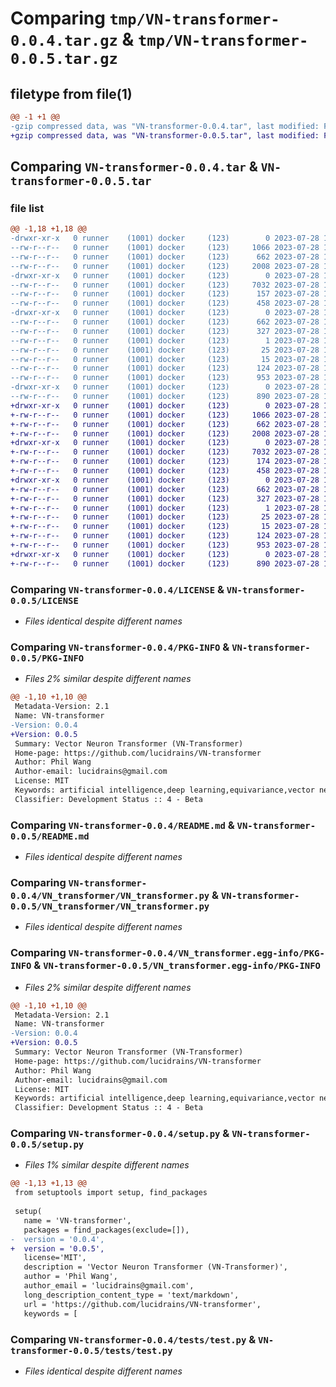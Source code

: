 # Comparing `tmp/VN-transformer-0.0.4.tar.gz` & `tmp/VN-transformer-0.0.5.tar.gz`

## filetype from file(1)

```diff
@@ -1 +1 @@
-gzip compressed data, was "VN-transformer-0.0.4.tar", last modified: Fri Jul 28 18:18:55 2023, max compression
+gzip compressed data, was "VN-transformer-0.0.5.tar", last modified: Fri Jul 28 18:19:29 2023, max compression
```

## Comparing `VN-transformer-0.0.4.tar` & `VN-transformer-0.0.5.tar`

### file list

```diff
@@ -1,18 +1,18 @@
-drwxr-xr-x   0 runner    (1001) docker     (123)        0 2023-07-28 18:18:55.979866 VN-transformer-0.0.4/
--rw-r--r--   0 runner    (1001) docker     (123)     1066 2023-07-28 18:18:42.000000 VN-transformer-0.0.4/LICENSE
--rw-r--r--   0 runner    (1001) docker     (123)      662 2023-07-28 18:18:55.979866 VN-transformer-0.0.4/PKG-INFO
--rw-r--r--   0 runner    (1001) docker     (123)     2008 2023-07-28 18:18:42.000000 VN-transformer-0.0.4/README.md
-drwxr-xr-x   0 runner    (1001) docker     (123)        0 2023-07-28 18:18:55.979866 VN-transformer-0.0.4/VN_transformer/
--rw-r--r--   0 runner    (1001) docker     (123)     7032 2023-07-28 18:18:42.000000 VN-transformer-0.0.4/VN_transformer/VN_transformer.py
--rw-r--r--   0 runner    (1001) docker     (123)      157 2023-07-28 18:18:42.000000 VN-transformer-0.0.4/VN_transformer/__init__.py
--rw-r--r--   0 runner    (1001) docker     (123)      458 2023-07-28 18:18:42.000000 VN-transformer-0.0.4/VN_transformer/rotations.py
-drwxr-xr-x   0 runner    (1001) docker     (123)        0 2023-07-28 18:18:55.979866 VN-transformer-0.0.4/VN_transformer.egg-info/
--rw-r--r--   0 runner    (1001) docker     (123)      662 2023-07-28 18:18:55.000000 VN-transformer-0.0.4/VN_transformer.egg-info/PKG-INFO
--rw-r--r--   0 runner    (1001) docker     (123)      327 2023-07-28 18:18:55.000000 VN-transformer-0.0.4/VN_transformer.egg-info/SOURCES.txt
--rw-r--r--   0 runner    (1001) docker     (123)        1 2023-07-28 18:18:55.000000 VN-transformer-0.0.4/VN_transformer.egg-info/dependency_links.txt
--rw-r--r--   0 runner    (1001) docker     (123)       25 2023-07-28 18:18:55.000000 VN-transformer-0.0.4/VN_transformer.egg-info/requires.txt
--rw-r--r--   0 runner    (1001) docker     (123)       15 2023-07-28 18:18:55.000000 VN-transformer-0.0.4/VN_transformer.egg-info/top_level.txt
--rw-r--r--   0 runner    (1001) docker     (123)      124 2023-07-28 18:18:55.979866 VN-transformer-0.0.4/setup.cfg
--rw-r--r--   0 runner    (1001) docker     (123)      953 2023-07-28 18:18:42.000000 VN-transformer-0.0.4/setup.py
-drwxr-xr-x   0 runner    (1001) docker     (123)        0 2023-07-28 18:18:55.979866 VN-transformer-0.0.4/tests/
--rw-r--r--   0 runner    (1001) docker     (123)      890 2023-07-28 18:18:42.000000 VN-transformer-0.0.4/tests/test.py
+drwxr-xr-x   0 runner    (1001) docker     (123)        0 2023-07-28 18:19:29.709806 VN-transformer-0.0.5/
+-rw-r--r--   0 runner    (1001) docker     (123)     1066 2023-07-28 18:19:16.000000 VN-transformer-0.0.5/LICENSE
+-rw-r--r--   0 runner    (1001) docker     (123)      662 2023-07-28 18:19:29.709806 VN-transformer-0.0.5/PKG-INFO
+-rw-r--r--   0 runner    (1001) docker     (123)     2008 2023-07-28 18:19:16.000000 VN-transformer-0.0.5/README.md
+drwxr-xr-x   0 runner    (1001) docker     (123)        0 2023-07-28 18:19:29.709806 VN-transformer-0.0.5/VN_transformer/
+-rw-r--r--   0 runner    (1001) docker     (123)     7032 2023-07-28 18:19:16.000000 VN-transformer-0.0.5/VN_transformer/VN_transformer.py
+-rw-r--r--   0 runner    (1001) docker     (123)      174 2023-07-28 18:19:16.000000 VN-transformer-0.0.5/VN_transformer/__init__.py
+-rw-r--r--   0 runner    (1001) docker     (123)      458 2023-07-28 18:19:16.000000 VN-transformer-0.0.5/VN_transformer/rotations.py
+drwxr-xr-x   0 runner    (1001) docker     (123)        0 2023-07-28 18:19:29.709806 VN-transformer-0.0.5/VN_transformer.egg-info/
+-rw-r--r--   0 runner    (1001) docker     (123)      662 2023-07-28 18:19:29.000000 VN-transformer-0.0.5/VN_transformer.egg-info/PKG-INFO
+-rw-r--r--   0 runner    (1001) docker     (123)      327 2023-07-28 18:19:29.000000 VN-transformer-0.0.5/VN_transformer.egg-info/SOURCES.txt
+-rw-r--r--   0 runner    (1001) docker     (123)        1 2023-07-28 18:19:29.000000 VN-transformer-0.0.5/VN_transformer.egg-info/dependency_links.txt
+-rw-r--r--   0 runner    (1001) docker     (123)       25 2023-07-28 18:19:29.000000 VN-transformer-0.0.5/VN_transformer.egg-info/requires.txt
+-rw-r--r--   0 runner    (1001) docker     (123)       15 2023-07-28 18:19:29.000000 VN-transformer-0.0.5/VN_transformer.egg-info/top_level.txt
+-rw-r--r--   0 runner    (1001) docker     (123)      124 2023-07-28 18:19:29.709806 VN-transformer-0.0.5/setup.cfg
+-rw-r--r--   0 runner    (1001) docker     (123)      953 2023-07-28 18:19:16.000000 VN-transformer-0.0.5/setup.py
+drwxr-xr-x   0 runner    (1001) docker     (123)        0 2023-07-28 18:19:29.709806 VN-transformer-0.0.5/tests/
+-rw-r--r--   0 runner    (1001) docker     (123)      890 2023-07-28 18:19:16.000000 VN-transformer-0.0.5/tests/test.py
```

### Comparing `VN-transformer-0.0.4/LICENSE` & `VN-transformer-0.0.5/LICENSE`

 * *Files identical despite different names*

### Comparing `VN-transformer-0.0.4/PKG-INFO` & `VN-transformer-0.0.5/PKG-INFO`

 * *Files 2% similar despite different names*

```diff
@@ -1,10 +1,10 @@
 Metadata-Version: 2.1
 Name: VN-transformer
-Version: 0.0.4
+Version: 0.0.5
 Summary: Vector Neuron Transformer (VN-Transformer)
 Home-page: https://github.com/lucidrains/VN-transformer
 Author: Phil Wang
 Author-email: lucidrains@gmail.com
 License: MIT
 Keywords: artificial intelligence,deep learning,equivariance,vector neurons,transformers,attention mechanism
 Classifier: Development Status :: 4 - Beta
```

### Comparing `VN-transformer-0.0.4/README.md` & `VN-transformer-0.0.5/README.md`

 * *Files identical despite different names*

### Comparing `VN-transformer-0.0.4/VN_transformer/VN_transformer.py` & `VN-transformer-0.0.5/VN_transformer/VN_transformer.py`

 * *Files identical despite different names*

### Comparing `VN-transformer-0.0.4/VN_transformer.egg-info/PKG-INFO` & `VN-transformer-0.0.5/VN_transformer.egg-info/PKG-INFO`

 * *Files 2% similar despite different names*

```diff
@@ -1,10 +1,10 @@
 Metadata-Version: 2.1
 Name: VN-transformer
-Version: 0.0.4
+Version: 0.0.5
 Summary: Vector Neuron Transformer (VN-Transformer)
 Home-page: https://github.com/lucidrains/VN-transformer
 Author: Phil Wang
 Author-email: lucidrains@gmail.com
 License: MIT
 Keywords: artificial intelligence,deep learning,equivariance,vector neurons,transformers,attention mechanism
 Classifier: Development Status :: 4 - Beta
```

### Comparing `VN-transformer-0.0.4/setup.py` & `VN-transformer-0.0.5/setup.py`

 * *Files 1% similar despite different names*

```diff
@@ -1,13 +1,13 @@
 from setuptools import setup, find_packages
 
 setup(
   name = 'VN-transformer',
   packages = find_packages(exclude=[]),
-  version = '0.0.4',
+  version = '0.0.5',
   license='MIT',
   description = 'Vector Neuron Transformer (VN-Transformer)',
   author = 'Phil Wang',
   author_email = 'lucidrains@gmail.com',
   long_description_content_type = 'text/markdown',
   url = 'https://github.com/lucidrains/VN-transformer',
   keywords = [
```

### Comparing `VN-transformer-0.0.4/tests/test.py` & `VN-transformer-0.0.5/tests/test.py`

 * *Files identical despite different names*

